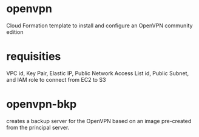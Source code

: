 # openvpn

Cloud Formation template to install and configure an OpenVPN community edition

# requisities
VPC id, Key Pair, Elastic IP, Public Network Access List id, Public Subnet, and IAM role to connect from EC2 to S3

# openvpn-bkp

creates a backup server for the OpenVPN based on an image pre-created from the principal server.


